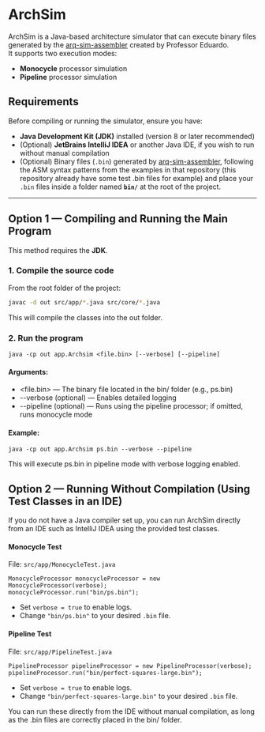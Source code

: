 # ArchSim

ArchSim is a Java-based architecture simulator that can execute binary files generated by the [arq-sim-assembler](https://github.com/ehmcruz/arq-sim-assembler) created by Professor Eduardo.  
It supports two execution modes:
- **Monocycle** processor simulation
- **Pipeline** processor simulation

## Requirements

Before compiling or running the simulator, ensure you have:

- **Java Development Kit (JDK)** installed (version 8 or later recommended)
- (Optional) **JetBrains IntelliJ IDEA** or another Java IDE, if you wish to run without manual compilation
- (Optional) Binary files (`.bin`) generated by [arq-sim-assembler](https://github.com/ehmcruz/arq-sim-assembler), following the ASM syntax patterns from the examples in that repository
  (this repository already have some test .bin files for example) and place your `.bin` files inside a folder named **`bin/`** at the root of the project.

---

## Option 1 — Compiling and Running the Main Program

This method requires the **JDK**.

### 1. Compile the source code
From the root folder of the project:
```bash
javac -d out src/app/*.java src/core/*.java
```
This will compile the classes into the out folder.

### 2. Run the program
```
java -cp out app.Archsim <file.bin> [--verbose] [--pipeline]
```
#### Arguments:
- <file.bin> — The binary file located in the bin/ folder (e.g., ps.bin)
- --verbose (optional) — Enables detailed logging
- --pipeline (optional) — Runs using the pipeline processor; if omitted, runs monocycle mode

#### Example:
```
java -cp out app.Archsim ps.bin --verbose --pipeline
```
This will execute ps.bin in pipeline mode with verbose logging enabled.

## Option 2 — Running Without Compilation (Using Test Classes in an IDE)
If you do not have a Java compiler set up, you can run ArchSim directly from an IDE such as IntelliJ IDEA using the provided test classes.

#### Monocycle Test
File: ```src/app/MonocycleTest.java```
```
MonocycleProcessor monocycleProcessor = new MonocycleProcessor(verbose);
monocycleProcessor.run("bin/ps.bin");
```
- Set ```verbose = true``` to enable logs.
- Change ```"bin/ps.bin"``` to your desired ```.bin``` file.

#### Pipeline Test
File: ```src/app/PipelineTest.java```
```
PipelineProcessor pipelineProcessor = new PipelineProcessor(verbose);
pipelineProcessor.run("bin/perfect-squares-large.bin");
```
- Set ```verbose = true``` to enable logs.
- Change ```"bin/perfect-squares-large.bin"``` to your desired ```.bin``` file.

You can run these directly from the IDE without manual compilation, as long as the .bin files are correctly placed in the bin/ folder.